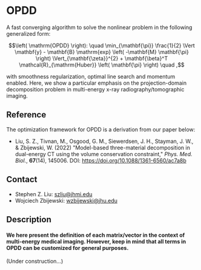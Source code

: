 # OPDD
A fast converging algorithm to solve the nonlinear problem in the following generalized form:

$$\left( \mathrm{OPDD} \right): \quad \min_{\mathbf{\pi}} \frac{1}{2} \Vert \mathbf{y} - \mathbf{B} \mathrm{exp} \left( -\mathbf{M} \mathbf{\pi} \right) \Vert_{\mathbf{\zeta}}^{2} + \mathbf{\beta}^T \mathcal{R}_{\mathrm{Huber}} \left( \mathbf{\pi} \right) \quad ,$$

with smoothness regularization, optimal line search and momentum enabled. Here, we show a particular emphasis on the projection-domain decomposition problem in multi-energy x-ray radiography/tomographic imaging.

## Reference
The optimization framework for OPDD is a derivation from our paper below:
- Liu, S. Z., Tivnan, M., Osgood, G. M., Siewerdsen, J. H., Stayman, J. W., & Zbijewski, W. (2022) "Model-based three-material decomposition in dual-energy CT using the volume conservation constraint," *Phys. Med. Biol.*, **67**(14), 145006. DOI: https://doi.org/10.1088/1361-6560/ac7a8b

## Contact
- Stephen Z. Liu: szliu@jhmi.edu
- Wojciech Zbijewski: wzbijewski@jhu.edu

## Description
#### We here present the definition of each matrix/vector in the context of multi-energy medical imaging. However, keep in mind that all terms in OPDD can be customized for general purposes.

(Under construction...)
